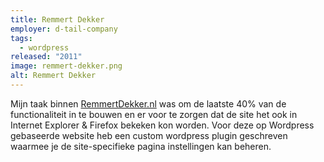 ```yaml
---
title: Remmert Dekker
employer: d-tail-company
tags:
  - wordpress
released: "2011"
image: remmert-dekker.png
alt: Remmert Dekker
---
```


Mijn taak binnen [RemmertDekker.nl](http://www.remmertdekker.nl/) was om de laatste 40% van de functionaliteit in te bouwen en er voor te zorgen dat de site het ook in Internet Explorer & Firefox bekeken kon worden.
Voor deze op Wordpress gebaseerde website heb een custom wordpress plugin geschreven waarmee je de site-specifieke pagina instellingen kan beheren.
